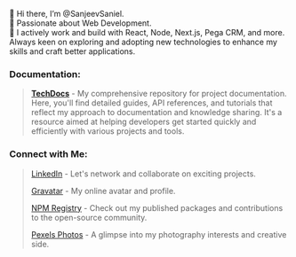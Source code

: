 👋 Hi there, I’m @SanjeevSaniel.  
👀 Passionate about Web Development.  
🌱 I actively work and build with React, Node, Next.js, Pega CRM, and more. Always keen on exploring and adopting new technologies to enhance my skills and craft better applications.

### Documentation:
> **[TechDocs](https://github.com/SanjeevSaniel/Tech-Docs)** - My comprehensive repository for project documentation. Here, you'll find detailed guides, API references, and tutorials that reflect my approach to documentation and knowledge sharing. It's a resource aimed at helping developers get started quickly and efficiently with various projects and tools.

### Connect with Me:
> [LinkedIn](https://www.linkedin.com/in/sanjeevsaniel/) - Let's network and collaborate on exciting projects.
>
> [Gravatar](https://gravatar.com/blissful2cf66584a9) - My online avatar and profile.
>
> [NPM Registry](https://www.npmjs.com/~sanjeevsaniel) - Check out my published packages and contributions to the open-source community.
>
> [Pexels Photos](https://www.pexels.com/@sanjeev-saniel-875428/) - A glimpse into my photography interests and creative side.

<!---
SanjeevSaniel/SanjeevSaniel is a ✨ special ✨ repository because its `README.md` (this file) appears on your GitHub profile.
You can click the Preview link to take a look at your changes.
--->
